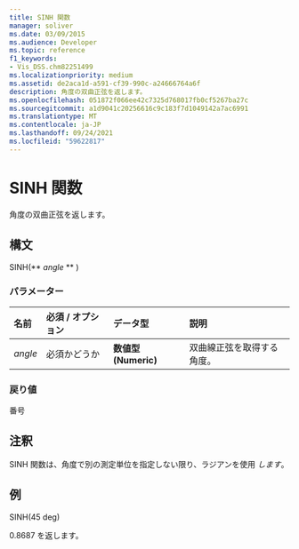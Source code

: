 ```yaml
---
title: SINH 関数
manager: soliver
ms.date: 03/09/2015
ms.audience: Developer
ms.topic: reference
f1_keywords:
- Vis_DSS.chm82251499
ms.localizationpriority: medium
ms.assetid: de2aca1d-a591-cf39-990c-a24666764a6f
description: 角度の双曲正弦を返します。
ms.openlocfilehash: 051872f066ee42c7325d768017fb0cf5267ba27c
ms.sourcegitcommit: a1d9041c20256616c9c183f7d1049142a7ac6991
ms.translationtype: MT
ms.contentlocale: ja-JP
ms.lasthandoff: 09/24/2021
ms.locfileid: "59622817"
---
```

# <a name="sinh-function"></a>SINH 関数

角度の双曲正弦を返します。 
  
## <a name="syntax"></a>構文

SINH(** *angle* ** ) 
  
### <a name="parameters"></a>パラメーター

|**名前**|**必須 / オプション**|**データ型**|**説明**|
|:-----|:-----|:-----|:-----|
| _angle_ <br/> |必須かどうか  <br/> |**数値型 (Numeric)** <br/> |双曲線正弦を取得する角度。  <br/> |
   
### <a name="return-value"></a>戻り値

番号
  
## <a name="remarks"></a>注釈

SINH 関数は、角度で別の測定単位を指定しない限り、ラジアンを使用  _します_。
  
## <a name="example"></a>例

SINH(45 deg) 
  
0.8687 を返します。 
  

